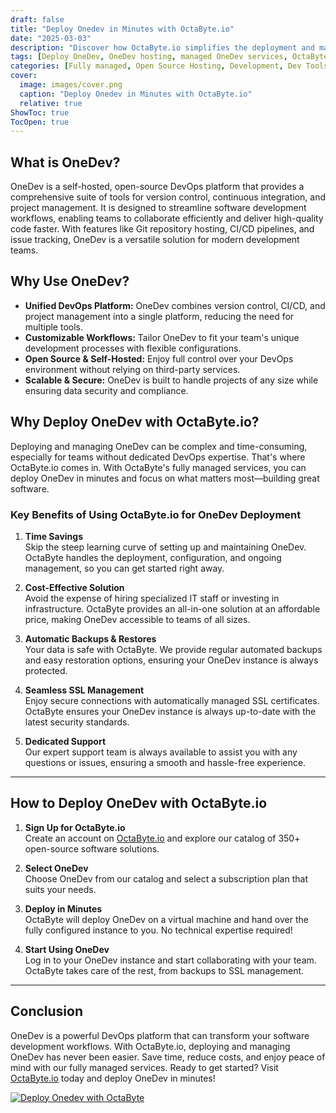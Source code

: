 ```yaml
---
draft: false
title: "Deploy Onedev in Minutes with OctaByte.io"
date: "2025-03-03"
description: "Discover how OctaByte.io simplifies the deployment and management of OneDev, a powerful open-source DevOps platform. Save time, reduce costs, and enjoy seamless automation with OctaByte's fully managed services."
tags: [Deploy OneDev, OneDev hosting, managed OneDev services, OctaByte, open-source DevOps, OneDev deployment, managed DevOps platform, OneDev automation, OneDev backups, OneDev SSL management]
categories: [Fully managed, Open Source Hosting, Development, Dev Tools]
cover:
  image: images/cover.png
  caption: "Deploy Onedev in Minutes with OctaByte.io"
  relative: true
ShowToc: true
TocOpen: true
---
```



## What is OneDev?

OneDev is a self-hosted, open-source DevOps platform that provides a comprehensive suite of tools for version control, continuous integration, and project management. It is designed to streamline software development workflows, enabling teams to collaborate efficiently and deliver high-quality code faster. With features like Git repository hosting, CI/CD pipelines, and issue tracking, OneDev is a versatile solution for modern development teams.

## Why Use OneDev?

- **Unified DevOps Platform:** OneDev combines version control, CI/CD, and project management into a single platform, reducing the need for multiple tools.
- **Customizable Workflows:** Tailor OneDev to fit your team's unique development processes with flexible configurations.
- **Open Source & Self-Hosted:** Enjoy full control over your DevOps environment without relying on third-party services.
- **Scalable & Secure:** OneDev is built to handle projects of any size while ensuring data security and compliance.

## Why Deploy OneDev with OctaByte.io?

Deploying and managing OneDev can be complex and time-consuming, especially for teams without dedicated DevOps expertise. That's where OctaByte.io comes in. With OctaByte's fully managed services, you can deploy OneDev in minutes and focus on what matters most—building great software.

### Key Benefits of Using OctaByte.io for OneDev Deployment

1. **Time Savings**  
   Skip the steep learning curve of setting up and maintaining OneDev. OctaByte handles the deployment, configuration, and ongoing management, so you can get started right away.

2. **Cost-Effective Solution**  
   Avoid the expense of hiring specialized IT staff or investing in infrastructure. OctaByte provides an all-in-one solution at an affordable price, making OneDev accessible to teams of all sizes.

3. **Automatic Backups & Restores**  
   Your data is safe with OctaByte. We provide regular automated backups and easy restoration options, ensuring your OneDev instance is always protected.

4. **Seamless SSL Management**  
   Enjoy secure connections with automatically managed SSL certificates. OctaByte ensures your OneDev instance is always up-to-date with the latest security standards.

5. **Dedicated Support**  
   Our expert support team is always available to assist you with any questions or issues, ensuring a smooth and hassle-free experience.

---

## How to Deploy OneDev with OctaByte.io

1. **Sign Up for OctaByte.io**  
   Create an account on [OctaByte.io](https://octabyte.io) and explore our catalog of 350+ open-source software solutions.

2. **Select OneDev**  
   Choose OneDev from our catalog and select a subscription plan that suits your needs.

3. **Deploy in Minutes**  
   OctaByte will deploy OneDev on a virtual machine and hand over the fully configured instance to you. No technical expertise required!

4. **Start Using OneDev**  
   Log in to your OneDev instance and start collaborating with your team. OctaByte takes care of the rest, from backups to SSL management.

---

## Conclusion

OneDev is a powerful DevOps platform that can transform your software development workflows. With OctaByte.io, deploying and managing OneDev has never been easier. Save time, reduce costs, and enjoy peace of mind with our fully managed services. Ready to get started? Visit [OctaByte.io](https://octabyte.io) today and deploy OneDev in minutes!

[![Deploy Onedev with OctaByte](/images/deploy-on-octabyte.png)](https://octabyte.io/fully-managed-open-source-services/development/dev-tools/onedev)